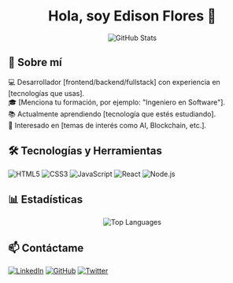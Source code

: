 <h1 align="center">Hola, soy Edison Flores 👋</h1>

<p align="center">
  <img src="https://github-readme-stats.vercel.app/api?username=TuUsuario&show_icons=true&theme=radical" alt="GitHub Stats"/>
</p>

## 🚀 Sobre mí  
💻 Desarrollador [frontend/backend/fullstack] con experiencia en [tecnologías que usas].  
🎓 [Menciona tu formación, por ejemplo: "Ingeniero en Software"].  
📚 Actualmente aprendiendo [tecnología que estés estudiando].  
🌱 Interesado en [temas de interés como AI, Blockchain, etc.].  

## 🛠️ Tecnologías y Herramientas
![HTML5](https://img.shields.io/badge/-HTML5-E34F26?style=flat&logo=html5&logoColor=white)
![CSS3](https://img.shields.io/badge/-CSS3-1572B6?style=flat&logo=css3)
![JavaScript](https://img.shields.io/badge/-JavaScript-F7DF1E?style=flat&logo=javascript&logoColor=black)
![React](https://img.shields.io/badge/-React-61DAFB?style=flat&logo=react&logoColor=black)
![Node.js](https://img.shields.io/badge/-Node.js-339933?style=flat&logo=node.js&logoColor=white)

## 📊 Estadísticas
<p align="center">
  <img src="https://github-readme-stats.vercel.app/api/top-langs/?username=TuUsuario&layout=compact&theme=radical" alt="Top Languages"/>
</p>

## 📫 Contáctame
[![LinkedIn](https://img.shields.io/badge/-LinkedIn-blue?style=flat&logo=Linkedin)](https://linkedin.com/in/TuPerfil)
[![GitHub](https://img.shields.io/badge/-GitHub-181717?style=flat&logo=github)](https://github.com/TuUsuario)
[![Twitter](https://img.shields.io/badge/-Twitter-1DA1F2?style=flat&logo=twitter&logoColor=white)](https://twitter.com/TuUsuario)
